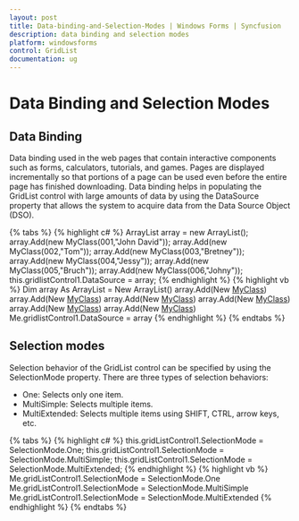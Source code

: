 ```yaml
---
layout: post
title: Data-binding-and-Selection-Modes | Windows Forms | Syncfusion
description: data binding and selection modes
platform: windowsforms
control: GridList
documentation: ug
---
```


# Data Binding and Selection Modes

## Data Binding

Data binding used in the web pages that contain interactive components such as forms, calculators, tutorials, and games. Pages are displayed incrementally so that portions of a page can be used even before the entire page has finished downloading. Data binding helps in populating the GridList control with large amounts of data by using the DataSource property that allows the system to acquire data from the Data Source Object (DSO).

{% tabs %}
{% highlight c# %}
ArrayList array = new ArrayList();
array.Add(new MyClass(001,"John David"));
array.Add(new MyClass(002,"Tom"));
array.Add(new MyClass(003,"Bretney"));
array.Add(new MyClass(004,"Jessy"));
array.Add(new MyClass(005,"Bruch"));
array.Add(new MyClass(006,"Johny"));
this.gridlistControl1.DataSource = array;
{% endhighlight  %}
{% highlight vb %}
Dim array As ArrayList = New ArrayList()
array.Add(New [MyClass](1, "John David"))
array.Add(New [MyClass](2, "Tom"))
array.Add(New [MyClass](3, "Bretney"))
array.Add(New [MyClass](4, "Jessy"))
array.Add(New [MyClass](5, "Bruch"))
array.Add(New [MyClass](6, "Johny"))
Me.gridlistControl1.DataSource = array
{% endhighlight  %}
{% endtabs %}

## Selection modes

Selection behavior of the GridList control can be specified by using the SelectionMode property. There are three types of selection behaviors:

* One: Selects only one item.
* MultiSimple: Selects multiple items.
* MultiExtended: Selects multiple items using SHIFT, CTRL, arrow keys, etc.

{% tabs %}
{% highlight c# %}
this.gridListControl1.SelectionMode = SelectionMode.One;
this.gridListControl1.SelectionMode = SelectionMode.MultiSimple;
this.gridListControl1.SelectionMode = SelectionMode.MultiExtended;
{% endhighlight  %}
{% highlight vb %}
Me.gridListControl1.SelectionMode = SelectionMode.One
Me.gridListControl1.SelectionMode = SelectionMode.MultiSimple
Me.gridListControl1.SelectionMode = SelectionMode.MultiExtended
{% endhighlight  %}
{% endtabs %}
